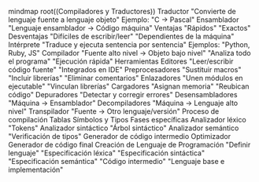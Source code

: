 mindmap
  root((Compiladores y Traductores))
    Traductor
        "Convierte de lenguaje fuente a lenguaje objeto"
            Ejemplo: "C → Pascal"
        Ensamblador
            "Lenguaje ensamblador → Código máquina"
                Ventajas
                    "Rápidos"
                    "Exactos"
                Desventajas
                    "Difíciles de escribir/leer"
                    "Dependientes de la máquina"
        Intérprete
            "Traduce y ejecuta sentencia por sentencia"
                Ejemplos: "Python, Ruby, JS"
        Compilador
            "Fuente alto nivel → Objeto bajo nivel"
            "Analiza todo el programa"
            "Ejecución rápida"
    Herramientas
      Editores
        "Leer/escribir código fuente"
        "Integrados en IDE"
      Preprocesadores
        "Sustituir macros"
        "Incluir librerías"
        "Eliminar comentarios"
      Enlazadores
        "Unen módulos en ejecutable"
        "Vinculan librerías"
      Cargadores
        "Asignan memoria"
        "Reubican código"
      Depuradores
        "Detectar y corregir errores"
      Desensambladores
        "Máquina → Ensamblador"
      Decompiladores
        "Máquina → Lenguaje alto nivel"
      Transpilador
        "Fuente → Otro lenguaje/versión"
    Proceso de compilación
      Tablas
        Símbolos y Tipos
      Fases específicas
        Analizador léxico
          "Tokens"
        Analizador sintáctico
          "Árbol sintáctico"
        Analizador semántico
          "Verificación de tipos"
        Generador de código intermedio
        Optimizador
        Generador de código final
    Creación de Lenguaje de Programación
      "Definir lenguaje"
      "Especificación léxica"
      "Especificación sintáctica"
      "Especificación semántica"
      "Código intermedio"
      "Lenguaje base e implementación"
